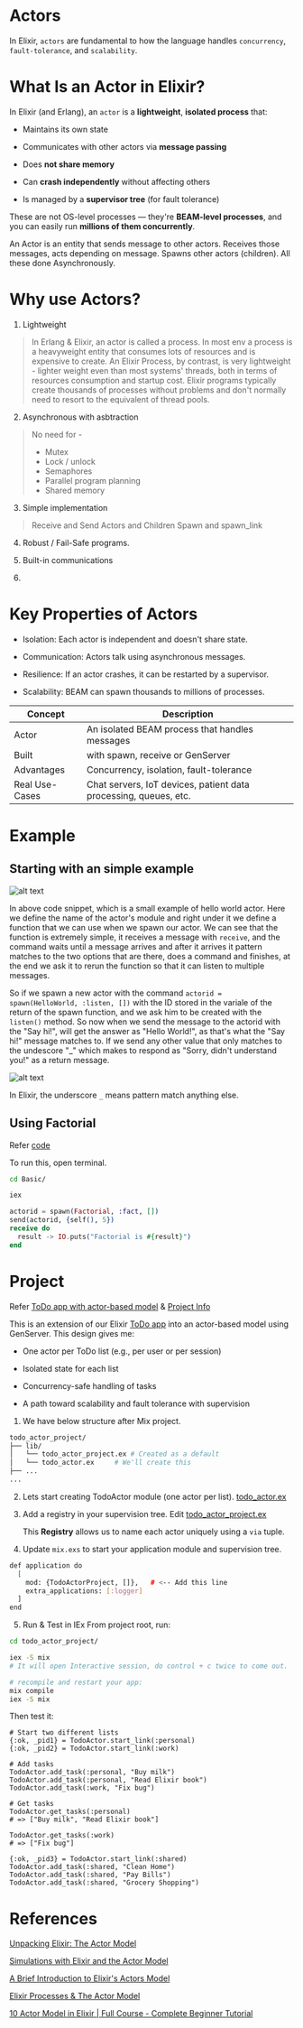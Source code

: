 # Actors
In Elixir, `actors` are fundamental to how the language handles `concurrency`, `fault-tolerance`, and `scalability`.

# What Is an Actor in Elixir?
In Elixir (and Erlang), an `actor` is a **lightweight**, **isolated process** that:

- Maintains its own state

- Communicates with other actors via **message passing**

- Does **not share memory**

- Can **crash independently** without affecting others

- Is managed by a **supervisor tree** (for fault tolerance)

These are not OS-level processes — they're **BEAM-level processes**, and you can easily run **millions of them concurrently**.

An Actor is an entity that sends message to other actors. Receives those messages, acts depending on message. Spawns other actors (children). All these done Asynchronously.


# Why use Actors?
1. Lightweight
> In Erlang & Elixir, an actor is called a process. In most env a process is a heavyweight entity that consumes lots of resources and is expensive to create. An Elixir Process, by contrast, is very lightweight - lighter weight even than most systems' threads, both in terms of resources consumption and startup cost.
> Elixir programs typically create thousands of processes without problems and don't normally need to resort to the equivalent of thread pools.

2. Asynchronous with asbtraction
> No need for -
> - Mutex
> - Lock / unlock
> - Semaphores
> - Parallel program planning
> - Shared memory

3. Simple implementation
> Receive and Send
> Actors and Children
> Spawn and spawn_link

4. Robust / Fail-Safe programs.

5. Built-in communications

6. 

# Key Properties of Actors
- Isolation: Each actor is independent and doesn't share state.

- Communication: Actors talk using asynchronous messages.

- Resilience: If an actor crashes, it can be restarted by a supervisor.

- Scalability: BEAM can spawn thousands to millions of processes.


|Concept|	Description|
|--|--|
|Actor|	An isolated BEAM process that handles messages|
|Built| with	spawn, receive or GenServer|
|Advantages|	Concurrency, isolation, fault-tolerance|
|Real Use-Cases|	Chat servers, IoT devices, patient data processing, queues, etc.|

# Example
## Starting with an simple example
![alt text](image.png)

In above code snippet, which is a small example of hello world actor. Here we define the name of the actor's module and right under it we define a function that we can use when we spawn our actor. 
We can see that the function is extremely simple, it receives a message with `receive`, and the command waits until a message arrives and after it arrives it pattern matches to the two options that are there, does a command and finishes, at the end we ask it to rerun the function so that it can listen to multiple messages.

So if we spawn a new actor with the command `actorid = spawn(HelloWorld, :listen, [])` with the ID stored in the variale of the return of the spawn function, and we ask him to be created with the `listen()` method. So now when we send the message to the actorid with the "Say hi!", will get the answer as "Hello World!", as that's what the "Say hi!" message matches to. If we send any other value that only matches to the undescore "_" which makes to respond as "Sorry, didn't understand you!" as a return message.

![alt text](image-1.png)

In Elixir, the underscore `_` means pattern match anything else.

## Using Factorial
Refer [code](/Basic/05_actor_factorial.exs)

To run this, open terminal.

```sh
cd Basic/

iex
```

```elixir
actorid = spawn(Factorial, :fact, [])
send(actorid, {self(), 5})
receive do
  result -> IO.puts("Factorial is #{result}")
end
```

 



# Project
Refer [ToDo app with actor-based model](/todo_actor_project/) & [Project Info](/Projects.md#extend-todo-project-with-actor-based-model)

This is an extension of our Elixir [ToDo app](/todo_project/) into an actor-based model using GenServer. This design gives me:

- One actor per ToDo list (e.g., per user or per session)

- Isolated state for each list

- Concurrency-safe handling of tasks

- A path toward scalability and fault tolerance with supervision

1. We have below structure after Mix project.

```sh 
todo_actor_project/
├── lib/
│   └── todo_actor_project.ex # Created as a default
│   └── todo_actor.ex     # We'll create this
├── ...
...
```

2. Lets start creating TodoActor module (one actor per list). [todo_actor.ex](/todo_actor_project/lib/todo_actor.ex)

3. Add a registry in your supervision tree.
    Edit [todo_actor_project.ex](/todo_actor_project/lib/todo_actor_project.ex)

    This **Registry** allows us to name each actor uniquely using a `via` tuple.

4. Update `mix.exs` to start your application module and supervision tree.
```sh
def application do
  [
    mod: {TodoActorProject, []},   # <-- Add this line
    extra_applications: [:logger]
  ]
end
```

5. Run & Test in IEx
    From project root, run:
```sh
cd todo_actor_project/

iex -S mix
# It will open Interactive session, do control + c twice to come out.

# recompile and restart your app:
mix compile
iex -S mix
```

Then test it:
```iex
# Start two different lists
{:ok, _pid1} = TodoActor.start_link(:personal)
{:ok, _pid2} = TodoActor.start_link(:work)

# Add tasks
TodoActor.add_task(:personal, "Buy milk")
TodoActor.add_task(:personal, "Read Elixir book")
TodoActor.add_task(:work, "Fix bug")

# Get tasks
TodoActor.get_tasks(:personal)
# => ["Buy milk", "Read Elixir book"]

TodoActor.get_tasks(:work)
# => ["Fix bug"]

{:ok, _pid3} = TodoActor.start_link(:shared)
TodoActor.add_task(:shared, "Clean Home")
TodoActor.add_task(:shared, "Pay Bills")
TodoActor.add_task(:shared, "Grocery Shopping")
```

# References
[Unpacking Elixir: The Actor Model](https://underjord.io/unpacking-elixir-the-actor-model.html)

[Simulations with Elixir and the Actor Model](https://blog.finiam.com/blog/simulations-with-elixir-and-the-actor-model)

[A Brief Introduction to Elixir's Actors Model](https://www.youtube.com/watch?v=DhhFHwN1XjY)

[Elixir Processes & The Actor Model](https://www.youtube.com/watch?v=dU3_FQLaYPw)

[10 Actor Model in Elixir | Full Course - Complete Beginner Tutorial](https://www.youtube.com/watch?v=0czi_ARszsE)